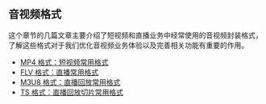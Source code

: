 ## 音视频格式

这个章节的几篇文章主要介绍了短视频和直播业务中经常使用的音视频封装格式，了解这些格式对于我们优化音视频业务体验以及完善相关功能有重要的作用。


- [MP4 格式：短视频常用格式](./mp4.md)
- [FLV 格式：直播常用格式](./flv.md)
- [M3U8 格式：直播回放常用格式](./m3u8.md)
- [TS 格式：直播回放切片常用格式](./ts.md)